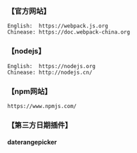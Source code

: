 ### 【官方网站】
```
English:  https://webpack.js.org
Chinease: https://doc.webpack-china.org
```

### 【nodejs】
```
English:  https://nodejs.org
Chinease: http://nodejs.cn/
```

### 【npm网站】
```
https://www.npmjs.com/
```

### 【第三方日期插件】

#### daterangepicker
```

```
